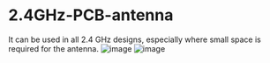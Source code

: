 # 2.4GHz-PCB-antenna
It can be used in all 2.4 GHz designs, especially where small space is required for the antenna. 
![image](https://user-images.githubusercontent.com/63910470/146196286-ebab79f9-c0d6-4674-8bf4-ffedbc62fa47.png)
![image](https://user-images.githubusercontent.com/63910470/146196382-3e77fa2b-6a59-43fc-83cf-f4c7b7747b38.png)
